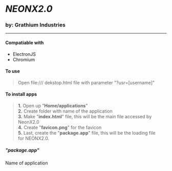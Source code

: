 # ___**__NEONX2.0__**___  
### by: **__Grathium Industries__**
---

#### Compatiable with
* ElectronJS
* Chromium

#### To use
> Open file:/// dekstop.html file with parameter "?usr=[username]"

#### To install apps
> **1.** Open up "__Home/applications__"  
> **2.** Create folder with name of the application  
> **3.** Make "__index.html__" file, this will be the main file accessed by NeonX2.0  
> **4.** Create "__favicon.png__" for the favicon  
> **5.** Last, create the "__package.app__" file, this will be the loading file  
>        for NEONX2.0.  

##### ___"__package.app__"___
Name of application
